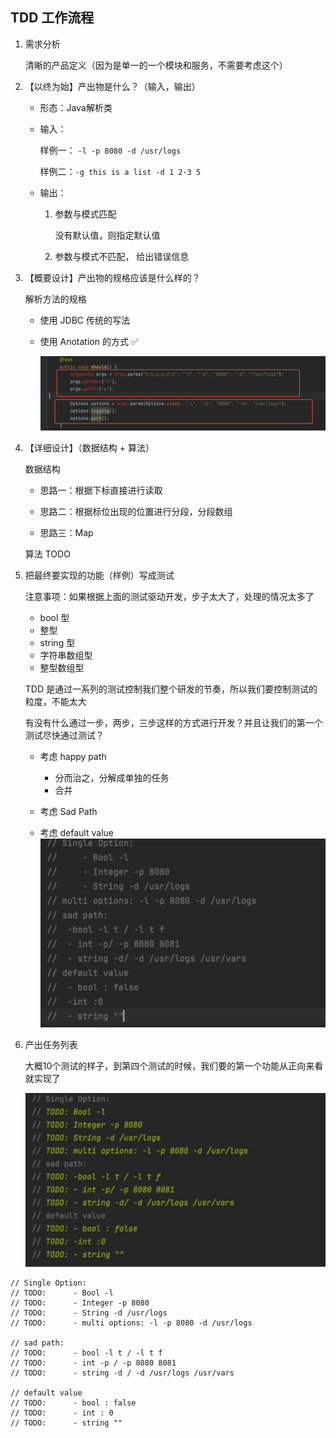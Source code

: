 ## TDD 工作流程

1. 需求分析

   清晰的产品定义（因为是单一的一个模块和服务，不需要考虑这个）

2. 【以终为始】产出物是什么？（输入，输出）

   * 形态：Java解析类

   * 输入：

     样例一： `-l -p 8080 -d /usr/logs`

     样例二：`-g this is a list -d 1 2-3 5`

   * 输出：

     1. 参数与模式匹配

        没有默认值，则指定默认值

     2. 参数与模式不匹配， 给出错误信息

3. 【概要设计】产出物的规格应该是什么样的？

   解析方法的规格

   * 使用 JDBC 传统的写法 

   * 使用 Anotation 的方式 ✅
     

     ![image-20240926073603756](./img/image-20240926073603756-1020840.png)

4. 【详细设计】（数据结构 + 算法）

   数据结构

   * 思路一：根据下标直接进行读取

   * 思路二：根据标位出现的位置进行分段，分段数组

   * 思路三：Map

   算法 TODO

5. 把最终要实现的功能（样例）写成测试

   注意事项：如果根据上面的测试驱动开发，步子太大了，处理的情况太多了

   * bool 型
   * 整型
   * string 型
   * 字符串数组型
   * 整型数组型

   TDD 是通过一系列的测试控制我们整个研发的节奏，所以我们要控制测试的粒度，不能太大

   

   有没有什么通过一步，两步，三步这样的方式进行开发？并且让我们的第一个测试尽快通过测试？

   * 考虑  happy path

     * 分而治之，分解成单独的任务
     * 合并

   * 考虑 Sad Path

   * 考虑 default value
     ![image-20240926075358356](./img/image-20240926075358356.png)

6. 产出任务列表

   大概10个测试的样子，到第四个测试的时候，我们要的第一个功能从正向来看就实现了

   ![image-20240926075820299](./img/image-20240926075820299.png)



```
// Single Option:
// TODO:      - Bool -l
// TODO:      - Integer -p 8080
// TODO:      - String -d /usr/logs
// TODO:      - multi options: -l -p 8080 -d /usr/logs

// sad path:
// TODO:      - bool -l t / -l t f
// TODO:      - int -p / -p 8080 8081
// TODO:      - string -d / -d /usr/logs /usr/vars

// default value
// TODO:      - bool : false
// TODO:      - int : 0
// TODO:      - string ""
```



